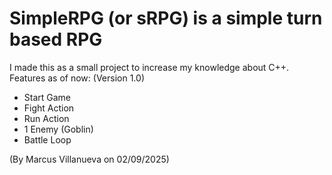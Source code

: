 # SimpleRPG (or sRPG) is a simple turn based RPG
I made this as a small project to increase my knowledge about C++.
Features as of now: (Version 1.0)
- Start Game
- Fight Action
- Run Action
- 1 Enemy (Goblin)
- Battle Loop

(By Marcus Villanueva on 02/09/2025)
